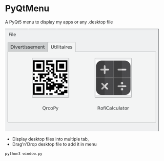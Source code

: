 # PyQtMenu
A PyQt5 menu to display my apps or any .desktop file

<img src="https://raw.githubusercontent.com/Daguhh/PyQtMenu/master/Screenshot.png" width="600">

* Display desktop files into multiple tab, 
* Drag'n'Drop desktop file to add it in menu

```bash
python3 window.py
```
